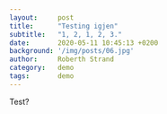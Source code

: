 ```yaml
---
layout:     post
title:      "Testing igjen"
subtitle:   "1, 2, 1, 2, 3."
date:       2020-05-11 10:45:13 +0200
background: '/img/posts/06.jpg'
author:     Roberth Strand
category:   demo
tags:       demo
---
```


Test?